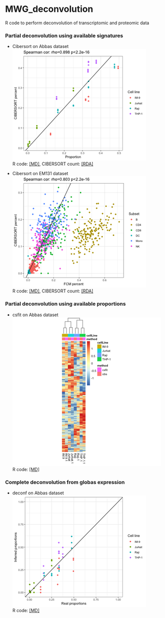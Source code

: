 # MWG_deconvolution
R code to perform deconvolution of transcriptomic and proteomic data
  
  
### Partial deconvolution using available signatures
- Cibersort on Abbas dataset  
![Fig. 1a](figure/plot-abbas-cibersort-1.png)  
R code: [[MD]](code/20190621_Abbas.cibersort.md), CIBERSORT count: [[RDA]](output/abbas.cibersort.RData)  
  
- Cibersort on EM131 dataset  
![Fig. 1b](figure/plot-fcm-cibersort-1.png)  
R code: [[MD]](code/20190621_HBV.cibersort.md), CIBERSORT count: [[RDA]](output/em131.cibersort.RData)  
  
  
### Partial deconvolution using available proportions
- csfit on Abbas dataset  
![Fig. 2](figure/csfit-abbas-heatmap-1.png)  
R code: [[MD]](code/20190623_Abbas.csfit.md)  
  
  
### Complete deconvolution from globas expression
- deconf on Abbas dataset  
![Fig. 3](figure/deconf-1.png)  
R code: [[MD]](code/20190623_Abbas.deconf.md)  
